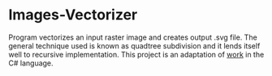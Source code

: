 # Images-Vectorizer
Program vectorizes an input raster image and creates output .svg file. The general technique used is known as quadtree subdivision and it lends itself well to recursive implementation. 
This project is an adaptation of [work](http://asserttrue.blogspot.com/2010/01/fast-conversion-of-bitmaps-to-svg.html) in the C# language.
